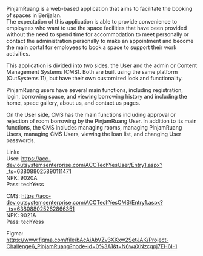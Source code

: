 PinjamRuang is a web-based application that aims to facilitate the booking of spaces in Berijalan. <br />
The expectation of this application is able to provide convenience to employees who want to use the space facilities that have been provided 
without the need to spend time for accommodation to meet personally or contact the administration personally to make an appointment and 
become the main portal for employees to book a space to support their work activities.

This application is divided into two sides, the User and the admin or Content Management Systems (CMS).
Both are built using the same platform (OutSystems 11), but have their own customized look and functionality.

PinjamRuang users have several main functions, including registration, login, borrowing space, 
and viewing borrowing history and including the home, space gallery, about us, and contact us pages.

On the User side, CMS has the main functions including approval or rejection of room borrowing by the PinjamRuang User. 
In addition to its main functions, the CMS includes managing rooms, managing PinjamRuang Users, managing CMS Users, viewing the loan list, 
and changing User passwords.

Links<br />
User: https://acc-dev.outsystemsenterprise.com/ACCTechYesUser/Entry1.aspx?_ts=638088025890111471<br />
NPK: 9020A <br />
Pass: techYess<br />

CMS: https://acc-dev.outsystemsenterprise.com/ACCTechYesCMS/Entry1.aspx?_ts=638088025262866351<br />
NPK: 9021A<br />
Pass: techYess<br />

Figma:<br />
https://www.figma.com/file/bAcAiAbVZv3XKxw2SetJAK/Project-Challenge6_PinjamRuang?node-id=0%3A1&t=N6waXNzcqpj7EH6I-1<br />
